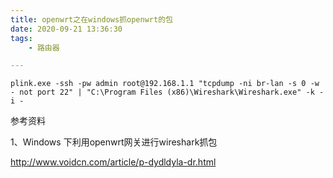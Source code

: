 ```yaml
---
title: openwrt之在windows抓openwrt的包
date: 2020-09-21 13:36:30
tags:
	- 路由器

---
```




```
plink.exe -ssh -pw admin root@192.168.1.1 "tcpdump -ni br-lan -s 0 -w - not port 22" | "C:\Program Files (x86)\Wireshark\Wireshark.exe" -k -i -
```



参考资料

1、Windows 下利用openwrt网关进行wireshark抓包

http://www.voidcn.com/article/p-dydldyla-dr.html